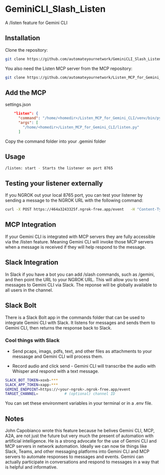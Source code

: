 # GeminiCLI_Slash_Listen
A /listen feature for Gemini CLI 

## Installation 
Clone the repository:
```bash
git clone https://github.com/automateyournetwork/GeminiCLI_Slash_Listen
```

You also need the Listen MCP server from the MCP repository:
```bash
git clone https://github.com/automateyournetwork/Listen_MCP_for_Gemini_CLI
```

## Add the MCP
settings.json
```json
    "listen": {
      "command": "/home/<homedir>/Listen_MCP_for_Gemini_CLI/venv/bin/python",
      "args": [
        "/home/<homedir>/Listen_MCP_for_Gemini_CLI/listen.py"
      ]
```

Copy the command folder into your .gemini folder 

## Usage
```bash
/listen: start - Starts the listener on port 8765
```

## Testing your listener externally
If you NGROK out your local 8765 port, you can test your listener by sending a message to the NGROK URL with the following command:
```bash
curl -X POST https://464a3243325f.ngrok-free.app/event   -H "Content-Type: application/json"   -d '{"source":"test","message":"This is a test message from cURL to Gemini CLI. If you are really Gemini CLI please respond with a message that, yes, you are really Gemini CLI and a pleasant haiku for the tester."}'
```

## MCP Integration
If your Gemini CLI is integrated with MCP servers they are fully accessible via the /listen feature. Meaning Gemini CLI will invoke those MCP servers when a message is received if they will help respond to the message.

## Slack Integration 
In Slack if you have a bot you can add /slash commands, such as /gemini, and then point the URL to your NGROK URL. This will allow you to send messages to Gemini CLI via Slack. The reponse will be globally available to all users in the channel.

## Slack Bolt 
There is a Slack Bolt app in the commands folder that can be used to integrate Gemini CLI with Slack. It listens for messages and sends them to Gemini CLI, then returns the response back to Slack.

### Cool things with Slack 
* Send pcaps, imags, pdfs, text, and other files as attachments to your messasge and Gemini CLI will process them.

* Record audio and click send - Gemini CLI will transcribe the audio with Whisper and respond with a text message.


```bash
SLACK_BOT_TOKEN=xoxb-***
SLACK_APP_TOKEN=xapp-***
GEMINI_ENDPOINT=https://<your-ngrok>.ngrok-free.app/event
TARGET_CHANNEL=            # (optional) channel ID
```
You can set these environment variables in your terminal or in a .env file.


## Notes
John Capobianco wrote this feature because he belives Gemini CLI, MCP, A2A, are not just the future but very much the present of automation with artificial intelligence. He is a strong advocate for the use of Gemini CLI and MCP servers in network automation. Ideally we can now tie things like Slack, Teams, and other messaging platforms into Gemini CLI and MCP servers to automate responses to messages and events. Gemini can actually participate in conversations and respond to messages in a way that is helpful and informative.